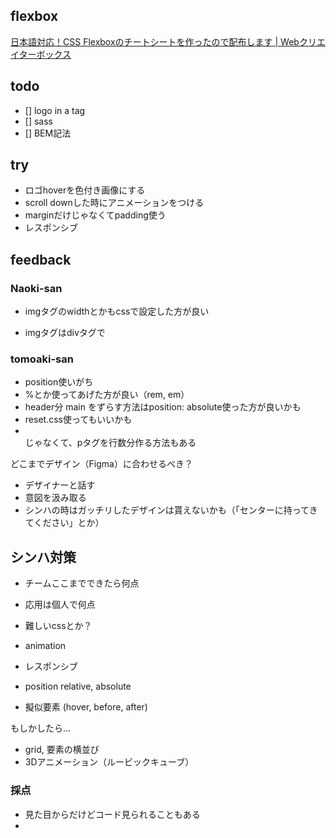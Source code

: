 ## flexbox

[日本語対応！CSS Flexboxのチートシートを作ったので配布します | Webクリエイターボックス](https://www.webcreatorbox.com/tech/css-flexbox-cheat-sheet)


## todo
- [] logo in a tag
- [] sass
- [] BEM記法

## try

- ロゴhoverを色付き画像にする
- scroll downした時にアニメーションをつける
- marginだけじゃなくてpadding使う
- レスポンシブ


## feedback

### Naoki-san
- imgタグのwidthとかもcssで設定した方が良い

- imgタグはdivタグで

### tomoaki-san
- position使いがち 
- %とか使ってあげた方が良い（rem, em）
- header分 main をずらす方法はposition: absolute使った方が良いかも
- reset.css使ってもいいかも
- <br>じゃなくて、pタグを行数分作る方法もある

どこまでデザイン（Figma）に合わせるべき？
- デザイナーと話す
- 意図を汲み取る
- シンハの時はガッチリしたデザインは貰えないかも（「センターに持ってきてください」とか）

## シンハ対策

- チームここまでできたら何点
- 応用は個人で何点

- 難しいcssとか？
- animation
- レスポンシブ 
- position relative, absolute
- 擬似要素 (hover, before, after)


もしかしたら...
- grid, 要素の横並び
- 3Dアニメーション（ルービックキューブ）

### 採点
- 見た目からだけどコード見られることもある
- 
